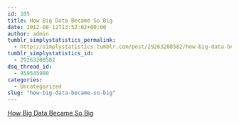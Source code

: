 ```yaml
---
id: 105
title: How Big Data Became So Big
date: 2012-08-12T13:52:02+00:00
author: admin
tumblr_simplystatistics_permalink:
  - http://simplystatistics.tumblr.com/post/29263208582/how-big-data-became-so-big
tumblr_simplystatistics_id:
  - 29263208582
dsq_thread_id:
  - 959545980
categories:
  - Uncategorized
slug: "how-big-data-became-so-big"
---
```

[How Big Data Became So Big](http://www.nytimes.com/2012/08/12/business/how-big-data-became-so-big-unboxed.html?smid=tu-share)
